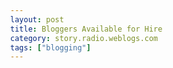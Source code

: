 ```yaml
---
layout: post
title: Bloggers Available for Hire
category: story.radio.weblogs.com
tags: ["blogging"]
---
```

<head>
<meta http-equiv="Content-Type" content="text/html; charset=UTF-8">
    <meta http-equiv="Expires" content="Mon, 01 Jan 1990 01:00:00 GMT">
    <title>Bloggers Available for Hire</title>
    <style type="text/css">
      body {
        margin-top: 0px;
        margin-left: 0px;
        margin-right: 0px;
        margin-bottom: 0px;
        }

      body, td, p {
        font-family: verdana, sans-serif;
        font-size: 90%;
        }

      h2 { 
        font-family: Verdana, Arial, Helvetica, sans-serif; font-size: 24px; font-weight: bold
        }
      .header {
        font-family: Verdana, Arial, Helvetica, sans-serif; font-size: 40px; font-weight: bold
        }
      .realsmall {
        font-family: Verdana, Arial, Helvetica, sans-serif; font-size: 9px;
        }
      .small {
        font-family: Verdana, Arial, Helvetica, sans-serif; font-size: 10px;
        }
      </style>
    </head>

| 

 |

| ![](http://radio.weblogs.com/0103807/images/trans60x60.gif)  
 | Last updated: 6/16/2002; 10:20:37 AM  
 | ![](http://radio.weblogs.com/0103807/images/trans60x60.gif) |

| ![](http://radio.weblogs.com/0103807/images/trans60x1.gif)  
 | 

<font size="+3"><b><a href="http://radio.weblogs.com/0103807/" style="color:black; text-decoration:none">The FuzzyBlog!</a></b></font>  
_Marketing 101. Consulting 101. PHP Consulting. Random geeky stuff. I Blog Therefore I Am._

<font size="+1"><b>Bloggers Available for Hire</b></font>

Here's #4: Adam Kalsey, [Resume](http://radio.weblogs.com/0103807/resumes/Adam_Kalsey_Resume.pdf)

<font size="2">
<p>Attached is a PDF of my resume for your Silly Ass Outreach. I specialize in strategic planning, development and management of Web sites, intranets, and extranets. My services include project management, Web development in ASP and Perl, and site measurement.</p>
<p>I've been involved in the Web for nearly 7 years. I have extensive ecommerce experience and have participated in over three dozen ecommerce implementations for large and small businesses including Adidas, Charles Schwab, and Beverages and More.</p>
<p>My resume is also online in PDF, HTML, Text, and Word formats at </p></font>[<u><font color="#0000ff" size="2"><a href="http://www.kalsey.com/resume/">http://www.kalsey.com/resume/</a></font></u>](http://www.kalsey.com/resume/)<font size="2">
<p>Yes, I understand your aversion to Word documents, but many recruiters want resumes in Word format. RTF or PDF won't do for some reason, so the Word version is available for download.</p>
<p>...................................</p>
<p>Adam Kalsey</p>
<p>Kalsey Consulting Group</p>
<p><a href="mailto:adam@kalsey.com">adam@kalsey.com</a></p>
<p>916.600.2497</p>
<p></p></font>[<u><font color="#0000ff" size="2"><a href="http://www.kalsey.com/">http://www.kalsey.com/</a></font></u>](http://www.kalsey.com/)<font size="2"> </font><font size="2"></font>
* * *

Here's #3: Gretchen Cahaly, Web Mastering.&nbsp; [Resume](http://www.fuzzygroup.com/about/gcahalyresume.htm).

How embarassing -- I forgot to add myself and my normal consulting partner.

* * *

Here's #2: Scott Johnson, PHP Programming, Management Consulting, High Tech Marketing.&nbsp; [Resume](http://www.fuzzygroup.com/resume.htm).

How embarassing -- I forgot to add myself.

* * *

Here's #1: <font size="2">Dewayne Mikkelson, Principal Consultant</font>

ActiveInfo Management Consultants [<u><font color="#0000ff" size="2"><a href="http://www.activeinfomgmt.com">http://www.activeinfomgmt.com</a></font></u>](http://www.activeinfomgmt.com/)<font size="2"> Let us handle the work...You enjoy the beach! Consulting Services for: Dynamic Data Driven Website Development</font>

[mikkelsd@yahoo.com](mailto:mikkelsd@yahoo.com) | AIM: mikkelsd1958 | Yahoo: mikkelsd

Website: [<u><font color="#0000ff" size="2">www.activeinfomgmt.com</font></u>](http://127.0.0.1:5335/system/pages/www.activeinfomgmt.com)<font size="2"> Weblog:</font>

[<u><font color="#0000ff" size="2"><a href="http://radio.weblogs.com/0101015/">http://radio.weblogs.com/0101015/</a></font></u>](http://radio.weblogs.com/0101015/)

Resume: [http://www.activeinfomgmt.com/resumes/resumedlm.rtf](http://www.activeinfomgmt.com/resumes/resumedlm.rtf)

&nbsp;

  
  

<script language="JavaScript" type="text/javascript"><!--
	var imageUrl = "http://subhonker6.userland.com/weblogStats/count.gif";
	var imageTag = "<img src=\"" + imageUrl + "?group=radio1&usernum=103807&referer=" + escape (document.referrer) + "\" height=\"1\" width=\"1\">";
	document.write (imageTag);
	//--></script>

 | ![](http://radio.weblogs.com/0103807/images/trans60x1.gif)  
 |
| ![](http://radio.weblogs.com/0103807/images/trans60x60.gif)  
 | Copyright 2002 © The FuzzyStuff  
 | ![](http://radio.weblogs.com/0103807/images/trans60x60.gif)  
 |


